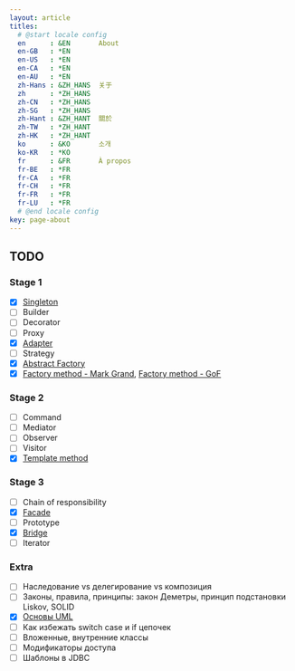 ```yaml
---
layout: article
titles:
  # @start locale config
  en      : &EN       About
  en-GB   : *EN
  en-US   : *EN
  en-CA   : *EN
  en-AU   : *EN
  zh-Hans : &ZH_HANS  关于
  zh      : *ZH_HANS
  zh-CN   : *ZH_HANS
  zh-SG   : *ZH_HANS
  zh-Hant : &ZH_HANT  關於
  zh-TW   : *ZH_HANT
  zh-HK   : *ZH_HANT
  ko      : &KO       소개
  ko-KR   : *KO
  fr      : &FR       À propos
  fr-BE   : *FR
  fr-CA   : *FR
  fr-CH   : *FR
  fr-FR   : *FR
  fr-LU   : *FR
  # @end locale config
key: page-about
---
```


## TODO
### Stage 1
- [x] [Singleton](/2021/01/30/singleton.html)
- [ ] Builder
- [ ] Decorator
- [ ] Proxy
- [x] [Adapter](/2021/01/24/adapter.html)
- [ ] Strategy
- [x] [Abstract Factory](/2021/02/23/abstract-factory.html)
- [x] [Factory method - Mark Grand](/2021/02/28/factory-method-mark-grand.html), [Factory method - GoF](/2021/03/01/factory-method-gof.html)
### Stage 2
- [ ] Command
- [ ] Mediator
- [ ] Observer
- [ ] Visitor
- [x] [Template method](/2021/01/26/template-method.html)
### Stage 3
- [ ] Chain of responsibility
- [x] [Facade](/2021/04/11/facade.html)
- [ ] Prototype
- [x] [Bridge](/2021/03/21/bridge.html)
- [ ] Iterator
### Extra
- [ ] Наследование vs делегирование vs композиция
- [ ] Законы, правила, принципы: закон Деметры, принцип подстановки Liskov, SOLID
- [x] [Основы UML](/2021/01/23/uml-associations.html)
- [ ] Как избежать switch case и if цепочек
- [ ] Вложенные, внутренние классы
- [ ] Модификаторы доступа
- [ ] Шаблоны в JDBC
